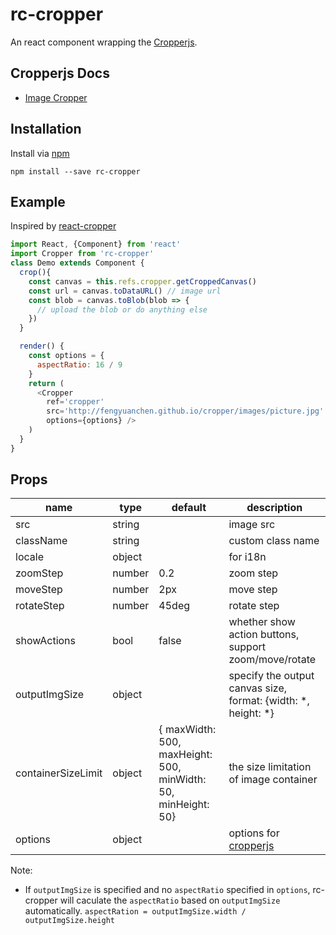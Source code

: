 # rc-cropper

An react component wrapping the [Cropperjs](https://github.com/fengyuanchen/cropperjs).

## Cropperjs Docs

* [Image Cropper](https://github.com/fengyuanchen/cropperjs)

## Installation
Install via [npm](https://www.npmjs.com/package/rc-cropper)

```shell
npm install --save rc-cropper
```

## Example

Inspired by [react-cropper](https://github.com/roadmanfong/react-cropper)

```js
import React, {Component} from 'react'
import Cropper from 'rc-cropper'
class Demo extends Component {
  crop(){
    const canvas = this.refs.cropper.getCroppedCanvas()
    const url = canvas.toDataURL() // image url
    const blob = canvas.toBlob(blob => {
      // upload the blob or do anything else
    })
  }

  render() {
    const options = {
      aspectRatio: 16 / 9
    }
    return (
      <Cropper
        ref='cropper'
        src='http://fengyuanchen.github.io/cropper/images/picture.jpg'
        options={options} />
    )
  }
}
```

## Props
name | type | default | description
---|---|---|---
src | string | | image src
className | string |  | custom class name
locale | object | | for i18n
zoomStep | number | 0.2 | zoom step
moveStep | number | 2px | move step
rotateStep | number | 45deg | rotate step
showActions | bool | false | whether show action buttons, support zoom/move/rotate
outputImgSize | object | | specify the output canvas size, format: {width: *, height: *}
containerSizeLimit | object | {  maxWidth: 500, maxHeight: 500, minWidth: 50, minHeight: 50} | the size limitation of image container
options | object |  | options for [cropperjs](https://github.com/fengyuanchen/cropper)

Note:
* If `outputImgSize` is specified and no `aspectRatio` specified in `options`, rc-cropper will caculate the `aspectRatio` based on `outputImgSize` automatically. `aspectRation = outputImgSize.width / outputImgSize.height`
